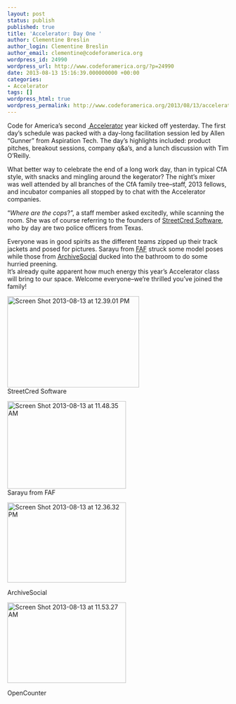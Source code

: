 ```yaml
---
layout: post
status: publish
published: true
title: 'Accelerator: Day One '
author: Clementine Breslin
author_login: Clementine Breslin
author_email: clementine@codeforamerica.org
wordpress_id: 24990
wordpress_url: http://www.codeforamerica.org/?p=24990
date: 2013-08-13 15:16:39.000000000 +00:00
categories:
- Accelerator
tags: []
wordpress_html: true
wordpress_permalink: http://www.codeforamerica.org/2013/08/13/accelerator-day-one/
---
```


<p dir="ltr">Code for America’s second <a href="http://www.codeforamerica.org/accelerator-2013/"> Accelerator</a> year kicked off yesterday. The first day’s schedule was packed with a day-long facilitation session led by Allen “Gunner” from Aspiration Tech. The day’s highlights included: product pitches, breakout sessions, company q&amp;a’s, and a lunch discussion with Tim O’Reilly.</p>
<p>What better way to celebrate the end of a long work day, than in typical CfA style, with snacks and mingling around the kegerator? The night’s mixer was well attended by all branches of the CfA family tree–staff, 2013 fellows, and incubator companies all stopped by to chat with the Accelerator companies.</p>
<p>“<em>Where are the cops</em>?”, a staff member asked excitedly, while scanning the room. She was of course referring to the founders of <a href="http://streetcredsoftware.com/">StreetCred Software</a>, who by day are two police officers from Texas.</p>
<p>Everyone was in good spirits as the different teams zipped up their track jackets and posed for pictures. Sarayu from <a href="http://www.familyassessmentform.com/">FAF</a> struck some model poses while those from <a href="http://archivesocial.com/">ArchiveSocial</a> ducked into the bathroom to do some hurried preening.<br/>
It’s already quite apparent how much energy this year’s Accelerator class will bring to our space. Welcome everyone–we’re thrilled you’ve joined the family!</p>
<div class="wp-caption alignleft" id="attachment_24995" style="width: 310px"><a href="http://www.codeforamerica.org/wp-content/uploads/2013/08/Screen-Shot-2013-08-13-at-12.39.01-PM.png"><img align="left" alt="Screen Shot 2013-08-13 at 12.39.01 PM" class="size-medium wp-image-24995" height="207" src="http://www.codeforamerica.org/wp-content/uploads/2013/08/Screen-Shot-2013-08-13-at-12.39.01-PM-300x207.png" width="300"/></a><p class="wp-caption-text">StreetCred Software</p></div>
<div class="wp-caption alignleft" id="attachment_24991" style="width: 280px"><a href="http://www.codeforamerica.org/wp-content/uploads/2013/08/Screen-Shot-2013-08-13-at-11.48.35-AM.png"><img align="left" alt="Screen Shot 2013-08-13 at 11.48.35 AM" class="wp-image-24991 " height="199" src="http://www.codeforamerica.org/wp-content/uploads/2013/08/Screen-Shot-2013-08-13-at-11.48.35-AM-300x221.png" width="270"/></a><p class="wp-caption-text">Sarayu from FAF</p></div>
<div class="wp-caption alignnone" id="attachment_24994" style="width: 280px"><a href="http://www.codeforamerica.org/wp-content/uploads/2013/08/Screen-Shot-2013-08-13-at-12.36.32-PM.png"><img alt="Screen Shot 2013-08-13 at 12.36.32 PM" class=" wp-image-24994" height="182" src="http://www.codeforamerica.org/wp-content/uploads/2013/08/Screen-Shot-2013-08-13-at-12.36.32-PM-300x202.png" width="270"/></a><p class="wp-caption-text">ArchiveSocial</p></div>
<div class="wp-caption alignnone" id="attachment_24993" style="width: 280px"><a href="http://www.codeforamerica.org/wp-content/uploads/2013/08/Screen-Shot-2013-08-13-at-11.53.27-AM.png"><img alt="Screen Shot 2013-08-13 at 11.53.27 AM" class=" wp-image-24993" height="183" src="http://www.codeforamerica.org/wp-content/uploads/2013/08/Screen-Shot-2013-08-13-at-11.53.27-AM-300x203.png" width="270"/></a><p class="wp-caption-text">OpenCounter</p></div>
